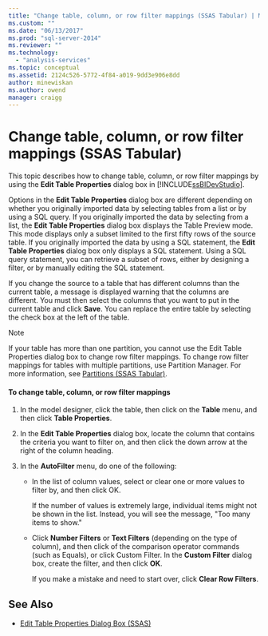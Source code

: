 ```yaml
---
title: "Change table, column, or row filter mappings (SSAS Tabular) | Microsoft Docs"
ms.custom: ""
ms.date: "06/13/2017"
ms.prod: "sql-server-2014"
ms.reviewer: ""
ms.technology:
  - "analysis-services"
ms.topic: conceptual
ms.assetid: 2124c526-5772-4f84-a019-9dd3e906e8dd
author: minewiskan
ms.author: owend
manager: craigg
---
```

# Change table, column, or row filter mappings (SSAS Tabular)

This topic describes how to change table, column, or row filter mappings by using the **Edit Table Properties** dialog box in [!INCLUDE[ssBIDevStudio](../../includes/ssbidevstudio-md.md)].

Options in the **Edit Table Properties** dialog box are different depending on whether you originally imported data by selecting tables from a list or by using a SQL query. If you originally imported the data by selecting from a list, the **Edit Table Properties** dialog box displays the Table Preview mode. This mode displays only a subset limited to the first fifty rows of the source table. If you originally imported the data by using a SQL statement, the **Edit Table Properties** dialog box only displays a SQL statement. Using a SQL query statement, you can retrieve a subset of rows, either by designing a filter, or by manually editing the SQL statement.

If you change the source to a table that has different columns than the current table, a message is displayed warning that the columns are different. You must then select the columns that you want to put in the current table and click **Save**. You can replace the entire table by selecting the check box at the left of the table.

> [!NOTE]
> If your table has more than one partition, you cannot use the Edit Table Properties dialog box to change row filter mappings. To change row filter mappings for tables with multiple partitions, use Partition Manager. For more information, see [Partitions &#40;SSAS Tabular&#41;](partitions-ssas-tabular.md).

#### To change table, column, or row filter mappings

1. In the model designer, click the table, then click on the **Table** menu, and then click **Table Properties**.

2. In the **Edit Table Properties** dialog box, locate the column that contains the criteria you want to filter on, and then click the down arrow at the right of the column heading.

3. In the **AutoFilter** menu, do one of the following:

    - In the list of column values, select or clear one or more values to filter by, and then click OK.

        If the number of values is extremely large, individual items might not be shown in the list. Instead, you will see the message, "Too many items to show."

    - Click **Number Filters** or **Text Filters** (depending on the type of column), and then click of the comparison operator commands (such as Equals), or click Custom Filter. In the **Custom Filter** dialog box, create the filter, and then click **OK**.

        If you make a mistake and need to start over, click **Clear Row Filters**.

## See Also

- [Edit Table Properties Dialog Box &#40;SSAS&#41;](../edit-table-properties-dialog-box-ssas.md)
